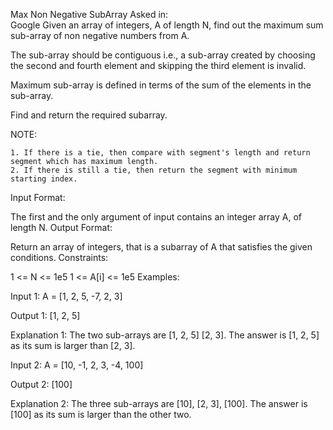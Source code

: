 Max Non Negative SubArray
Asked in:  
Google
Given an array of integers, A of length N, find out the maximum sum sub-array of non negative numbers from A.

The sub-array should be contiguous i.e., a sub-array created by choosing the second and fourth element and skipping the third element is invalid.

Maximum sub-array is defined in terms of the sum of the elements in the sub-array.

Find and return the required subarray.

NOTE:

    1. If there is a tie, then compare with segment's length and return segment which has maximum length.
    2. If there is still a tie, then return the segment with minimum starting index.


Input Format:

The first and the only argument of input contains an integer array A, of length N.
Output Format:

Return an array of integers, that is a subarray of A that satisfies the given conditions.
Constraints:

1 <= N <= 1e5
1 <= A[i] <= 1e5
Examples:

Input 1:
    A = [1, 2, 5, -7, 2, 3]

Output 1:
    [1, 2, 5]

Explanation 1:
    The two sub-arrays are [1, 2, 5] [2, 3].
    The answer is [1, 2, 5] as its sum is larger than [2, 3].

Input 2:
    A = [10, -1, 2, 3, -4, 100]
    
Output 2:
    [100]

Explanation 2:
    The three sub-arrays are [10], [2, 3], [100].
    The answer is [100] as its sum is larger than the other two.
